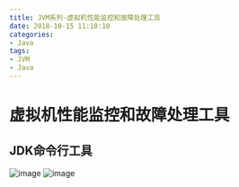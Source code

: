 ```yaml
---
title: JVM系列-虚拟机性能监控和故障处理工具
date: 2018-10-15 11:10:10
categories:  
- Java
tags: 
- JVM
- Java
---
```


# 虚拟机性能监控和故障处理工具

## JDK命令行工具
![image](https://note.youdao.com/yws/public/resource/dcff5c0bee1d6953fc0a1c4a49be81ca/xmlnote/9AAC4E3267EB4C68B0756BDE88CD49EF/4243)
![image](https://note.youdao.com/yws/public/resource/dcff5c0bee1d6953fc0a1c4a49be81ca/xmlnote/0C4B000A2EBF4175B5CE96FA5DB2FEC6/4246)

